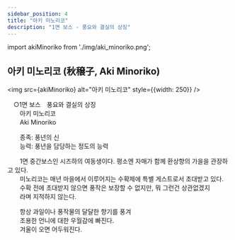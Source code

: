 ```yaml
---
sidebar_position: 4
title: "아키 미노리코"
description: "1면 보스 - 풍요와 결실의 상징"
---
```


import akiMinoriko from './img/aki_minoriko.png';

## 아키 미노리코 (秋穣子, Aki Minoriko)

<img src={akiMinoriko} alt="아키 미노리코" style={{width: 250}} />

　○1면 보스　풍요와 결실의 상징  
　　아키 미노리코  
　　Aki Minoriko  

　　종족: 풍년의 신  
　　능력: 풍년을 담당하는 정도의 능력  

　　1면 중간보스인 시즈하의 여동생이다. 평소엔 자매가 함께 환상향의 가을을 관장하고 있다.  
　　미노리코는 매년 마을에서 이루어지는 수확제에 특별 게스트로서 초대받고 있다.  
　　수확 전에 초대받지 않으면 풍작은 보장할 수 없지만, 뭐 그런건 상관없겠지  
　　라며 지적하지 않는다.  

　　항상 과일이나 풍작물의 달달한 향기를 풍겨  
　　조용한 언니에 대한 우월감에 빠진다.  
　　겨울이 오면 어두워진다.  
